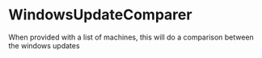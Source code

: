 # WindowsUpdateComparer
When provided with a list of machines, this will do a comparison between the windows updates
